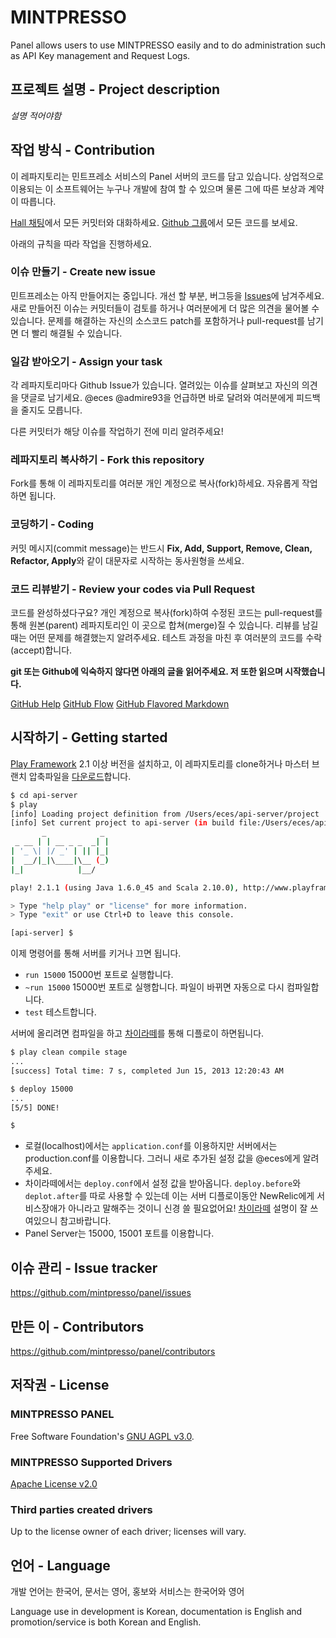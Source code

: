 # MINTPRESSO

Panel allows users to use MINTPRESSO easily and to do administration such as API Key management and Request Logs.

## 프로젝트 설명 - Project description 

*설명 적어야함*

## 작업 방식 - Contribution

이 레파지토리는 민트프레소 서비스의 Panel 서버의 코드를 담고 있습니다. 상업적으로 이용되는 이 소프트웨어는 누구나 개발에 참여 할 수 있으며 물론 그에 따른 보상과 계약이 따릅니다.

[Hall 채팅](https://hall.com/networks/23842)에서 모든 커밋터와 대화하세요.
[Github 그룹](http://github.com/mintpresso)에서 모든 코드를 보세요.

아래의 규칙을 따라 작업을 진행하세요.

### 이슈 만들기 - Create new issue

민트프레소는 아직 만들어지는 중입니다. 개선 할 부분, 버그등을 [Issues](https://github.com/mintpresso/panel/issues)에 남겨주세요. 새로 만들어진 이슈는 커밋터들이 검토를 하거나 여러분에게 더 많은 의견을 물어볼 수 있습니다. 문제를 해결하는 자신의 소스코드 patch를 포함하거나 pull-request를 남기면 더 빨리 해결될 수 있습니다.

### 일감 받아오기 - Assign your task

각 레파지토리마다 Github Issue가 있습니다. 열려있는 이슈를 살펴보고 자신의 의견을 댓글로 남기세요. @eces @admire93을 언급하면 바로 달려와 여러분에게 피드백을 줄지도 모릅니다.

다른 커밋터가 해당 이슈를 작업하기 전에 미리 알려주세요!

### 레파지토리 복사하기 - Fork this repository

Fork를 통해 이 레파지토리를 여러분 개인 계정으로 복사(fork)하세요. 자유롭게 작업하면 됩니다.

### 코딩하기 - Coding

커밋 메시지(commit message)는 반드시 **Fix, Add, Support, Remove, Clean, Refactor, Apply**와 같이 대문자로 시작하는 동사원형을 쓰세요.

### 코드 리뷰받기 - Review your codes via Pull Request

코드를 완성하셨다구요? 개인 계정으로 복사(fork)하여 수정된 코드는 pull-request를 통해 원본(parent) 레파지토리인 이 곳으로 합쳐(merge)질 수 있습니다. 리뷰를 남길때는 어떤 문제를 해결했는지 알려주세요. 테스트 과정을 마친 후 여러분의 코드를 수락(accept)합니다.

**git 또는 Github에 익숙하지 않다면 아래의 글을 읽어주세요. 저 또한 읽으며 시작했습니다.**

[GitHub Help](https://help.github.com)
[GitHub Flow](http://scottchacon.com/2011/08/31/github-flow.html)
[GitHub Flavored Markdown](https://help.github.com/articles/github-flavored-markdown#references)

## 시작하기 - Getting started

[Play Framework](http://www.playframework.com) 2.1 이상 버전을 설치하고, 이 레파지토리를 clone하거나 마스터 브랜치 압축파일을 [다운로드](https://github.com/mintpresso/panel/archive/master.zip)합니다.

```bash
$ cd api-server
$ play
[info] Loading project definition from /Users/eces/api-server/project
[info] Set current project to api-server (in build file:/Users/eces/api-server/)
       _            _
 _ __ | | __ _ _  _| |
| '_ \| |/ _' | || |_|
|  __/|_|\____|\__ (_)
|_|            |__/

play! 2.1.1 (using Java 1.6.0_45 and Scala 2.10.0), http://www.playframework.org

> Type "help play" or "license" for more information.
> Type "exit" or use Ctrl+D to leave this console.

[api-server] $ 
```

이제 명령어를 통해 서버를 키거나 끄면 됩니다.

- `run 15000` 15000번 포트로 실행합니다.
- `~run 15000` 15000번 포트로 실행합니다. 파일이 바뀌면 자동으로 다시 컴파일합니다.
- `test` 테스트합니다.

서버에 올리려면 컴파일을 하고 [차이라떼](https://github.com/eces/chai-latte)를 통해 디플로이 하면됩니다.
```bash
$ play clean compile stage
...
[success] Total time: 7 s, completed Jun 15, 2013 12:20:43 AM

$ deploy 15000
...
[5/5] DONE!

$
```

- 로컬(localhost)에서는 `application.conf`를 이용하지만 서버에서는 production.conf를 이용합니다. 그러니 새로 추가된 설정 값을 @eces에게 알려주세요.
- 차이라떼에서는 `deploy.conf`에서 설정 값을 받아옵니다. `deploy.before`와 `deplot.after`를 따로 사용할 수 있는데 이는 서버 디플로이동안 NewRelic에게 서비스장애가 아니라고 말해주는 것이니 신경 쓸 필요없어요! [차이라떼](https://github.com/eces/chai-latte) 설명이 잘 쓰여있으니 참고바랍니다.
- Panel Server는 15000, 15001 포트를 이용합니다.

## 이슈 관리 - Issue tracker
https://github.com/mintpresso/panel/issues

## 만든 이 - Contributors
https://github.com/mintpresso/panel/contributors

## 저작권 - License

### MINTPRESSO PANEL
Free Software Foundation's [GNU AGPL v3.0](http://www.gnu.org/licenses/agpl-3.0.html).

### MINTPRESSO Supported Drivers
[Apache License v2.0](http://www.apache.org/licenses/LICENSE-2.0)

### Third parties created drivers
Up to the license owner of each driver; licenses will vary.

## 언어 - Language

개발 언어는 한국어, 문서는 영어, 홍보와 서비스는 한국어와 영어

Language use in development is Korean, documentation is English and promotion/service is both Korean and English.
